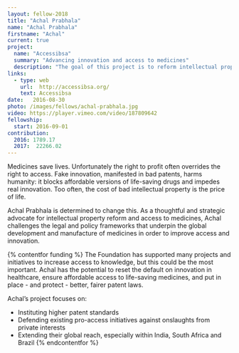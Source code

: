 ```yaml
---
layout: fellow-2018
title: "Achal Prabhala"
name: "Achal Prabhala"
firstname: "Achal"
current: true
project:
  name: "Accessibsa"
  summary: "Advancing innovation and access to medicines"
  description: "The goal of this project is to reform intellectual property frameworks in medicine to increase innovation and save more lives."
links:
  - type: web
    url:  http://accessibsa.org/
    text: Accessibsa
date:   2016-08-30
photo: /images/fellows/achal-prabhala.jpg
video: https://player.vimeo.com/video/187809642
fellowship:
  start: 2016-09-01
contribution:
  2016: 1789.17
  2017:  22266.02 
---
```

Medicines save lives. Unfortunately the right to profit often overrides the right to access. Fake innovation, manifested in bad patents, harms humanity: it blocks affordable versions of life-saving drugs and impedes real innovation. Too often, the cost of bad intellectual property is the price of life.

Achal Prabhala is determined to change this. As a thoughtful and strategic advocate for intellectual property reform and access to medicines, Achal challenges the legal and policy frameworks that underpin the global development and manufacture of medicines in order to improve access and innovation. 

{% contentfor funding %}
The Foundation has supported many projects and initiatives to increase access to knowledge, but this could be the most important. Achal has the potential to reset the default on innovation in healthcare, ensure affordable access to life-saving medicines, and put in place - and protect - better, fairer patent laws.

Achal’s project focuses on: 

- Instituting higher patent standards
- Defending existing pro-access initiatives against onslaughts from private interests
- Extending their global reach, especially within India, South Africa and Brazil
{% endcontentfor %}